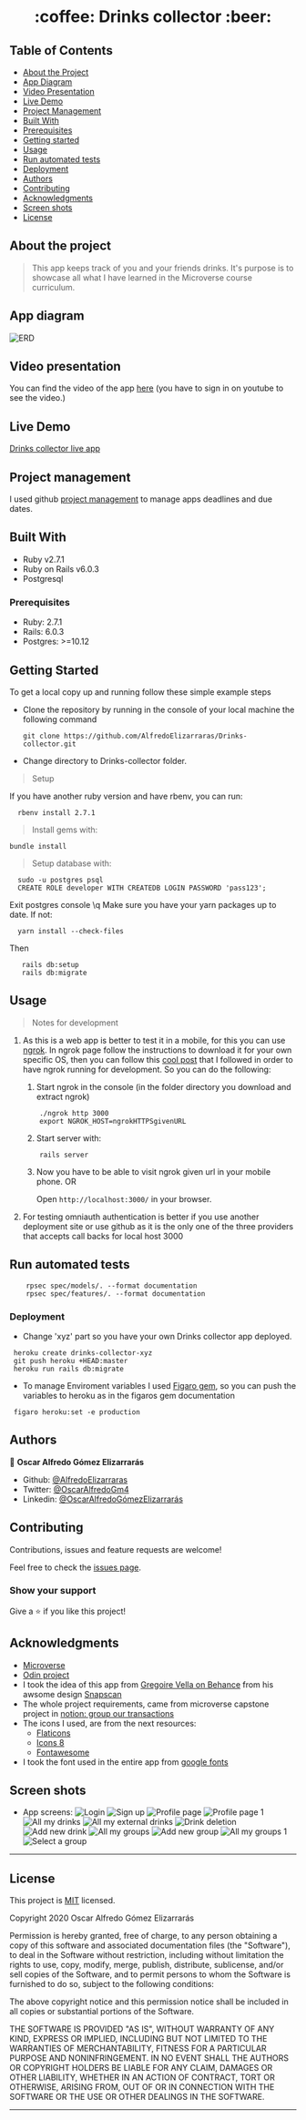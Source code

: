 <h1 align="center">
 :coffee: Drinks collector :beer:
</h1>

## Table of Contents

* [About the Project](#about-the-project)
* [App Diagram](#app-diagram)
* [Video Presentation](#video-presentation)
* [Live Demo](#live-demo)
* [Project Management](#project-management)
* [Built With](#built-with)
* [Prerequisites](#prerequisites)
* [Getting started](#getting-started)
* [Usage](#usage)
* [Run automated tests](#run-automated-tests)
* [Deployment](#deployment)
* [Authors](#authors)
* [Contributing](#contributing)
* [Acknowledgments](#acknowledgments)
* [Screen shots](screen-shots)
* [License](#license)

## About the project

> This app keeps track of you and your friends drinks. It's purpose is to showcase all what I have learned in the Microverse course curriculum.

## App diagram

![ERD](/assets/images/Drinks_diagram.jpg?raw=true "ERD")

## Video presentation

You can find the video of the app [here](https://youtu.be/U3tEV4eN9vA) (you have to sign in on youtube to see the video.)

## Live Demo

[Drinks collector live app](https://drinks-collector.herokuapp.com)

## Project management
I used github [project management](https://github.com/users/AlfredoElizarraras/projects/3) to manage apps deadlines and due dates.

## Built With

- Ruby v2.7.1
- Ruby on Rails v6.0.3
- Postgresql

### Prerequisites

- Ruby: 2.7.1
- Rails: 6.0.3
- Postgres: >=10.12

## Getting Started

To get a local copy up and running follow these simple example steps

- Clone the repository by running in the console of your local machine the following command

  ```
  git clone https://github.com/AlfredoElizarraras/Drinks-collector.git
  ```
- Change directory to Drinks-collector folder.

> Setup

If you have another ruby version and have rbenv, you can run:
```
  rbenv install 2.7.1
```

> Install gems with:

```
bundle install
```

> Setup database with:

```
  sudo -u postgres psql
  CREATE ROLE developer WITH CREATEDB LOGIN PASSWORD 'pass123';
```
  Exit postgres console \q
  Make sure you have your yarn packages up to date. If not:
```
  yarn install --check-files
```
  Then
```
   rails db:setup
   rails db:migrate
```

## Usage

> Notes for development
1. As this is a web app is better to test it in a mobile, for this you can use [ngrok](https://ngrok.com/).
In ngrok page follow the instructions to download it for your own specific OS, then you can follow this [cool post](https://dev.to/ianvaughan/ngrok-on-rails-315m) that I followed in order to have ngrok running for development.
So you can do the following:
   1. Start ngrok in the console (in the folder directory you download and extract ngrok)
   ```
       ./ngrok http 3000
       export NGROK_HOST=ngrokHTTPSgivenURL
   ```
   
   2. Start server with:
   
   ```
       rails server
   ```
   3. Now you have to be able to visit ngrok given url in your mobile phone.
      OR

      Open `http://localhost:3000/` in your browser.

2. For testing omniauth authentication is better if you use another deployment site or use github as it is the only one of the three providers that accepts call backs for local host 3000

## Run automated tests

```
    rpsec spec/models/. --format documentation
    rpsec spec/features/. --format documentation
```
### Deployment

- Change 'xyz' part so you have your own Drinks collector app deployed.
```
 heroku create drinks-collector-xyz
 git push heroku +HEAD:master
 heroku run rails db:migrate
```
- To manage Enviroment variables I used [Figaro gem](https://github.com/laserlemon/figaro), so you can push the variables to heroku as in the figaros gem documentation
```
 figaro heroku:set -e production
```

## Authors

👤 **Oscar Alfredo Gómez Elizarrarás**

- Github: [@AlfredoElizarraras](https://github.com/AlfredoElizarraras)
- Twitter: [@OscarAlfredoGm4](https://twitter.com/OscarAlfredoGm4)
- Linkedin: [@OscarAlfredoGómezElizarrarás](https://mx.linkedin.com/in/oscar-alfredo-gomez-elizarraras)

## Contributing

Contributions, issues and feature requests are welcome!

Feel free to check the [issues page](https://github.com/AlfredoElizarraras/Drinks-collector/issues).

### Show your support

Give a ⭐️ if you like this project!

## Acknowledgments

- [Microverse](https://microverse.org)
- [Odin project](https://www.theodinproject.com/)
- I took the idea of this app from [Gregoire Vella on Behance](https://www.behance.net/gregoirevella) from his awsome design [Snapscan](https://www.behance.net/gallery/19759151/Snapscan-iOs-design-and-branding?tracking_source=)
- The whole project requirements, came from microverse capstone project in [notion: group our transactions](https://www.notion.so/Group-our-transactions-ccea2b6642664540a70de9f30bdff4ce)
- The icons I used, are from the next resources:
  - [Flaticons](www.flaticon.com)
  - [Icons 8](https://icons8.com/)
  - [Fontawesome](https://fontawesome.com/)
- I took the font used in the entire app from [google fonts](https://fonts.google.com/specimen/Ibarra+Real+Nova?query=Nova)

## Screen shots

- App screens:
![Login](/assets/images/login.jpeg?raw=true "Login")
![Sign up](/assets/images/sign_up.jpeg?raw=true "Sign up")
![Profile page](/assets/images/user_profile.jpeg?raw=true "Profile page")
![Profile page 1](/assets/images/user_profile_1.jpeg?raw=true "Profile page 1")
![All my drinks](/assets/images/all_my_drinks.jpeg?raw=true "All my drinks")
![All my external drinks](/assets/images/all_my_external_drinks.jpeg?raw=true "All my external drinks")
![Drink deletion](/assets/images/drink_deletion.jpeg?raw=true "Drink deletion")
![Add new drink](/assets/images/add_new_drink.jpeg?raw=true "Add new drink")
![All my groups](/assets/images/all_my_groups.jpeg?raw=true "All my groups")
![Add new group](/assets/images/add_new_group.jpeg?raw=true "Add new group")
![All my groups 1](/assets/images/all_my_groups_1.jpeg?raw=true "All my groups 1")
![Select a group](/assets/images/select_a_group.jpeg?raw=true "Select a group")

---

## License

This project is [MIT](https://github.com/AlfredoElizarraras/Drinks-collector/blob/master/LICENSE) licensed.

Copyright 2020 Oscar Alfredo Gómez Elizarrarás

Permission is hereby granted, free of charge, to any person obtaining a copy of this software and associated documentation files (the "Software"), to deal in the Software without restriction, including without limitation the rights to use, copy, modify, merge, publish, distribute, sublicense, and/or sell copies of the Software, and to permit persons to whom the Software is furnished to do so, subject to the following conditions:

The above copyright notice and this permission notice shall be included in all copies or substantial portions of the Software.

THE SOFTWARE IS PROVIDED "AS IS", WITHOUT WARRANTY OF ANY KIND, EXPRESS OR IMPLIED, INCLUDING BUT NOT LIMITED TO THE WARRANTIES OF MERCHANTABILITY, FITNESS FOR A PARTICULAR PURPOSE AND NONINFRINGEMENT. IN NO EVENT SHALL THE AUTHORS OR COPYRIGHT HOLDERS BE LIABLE FOR ANY CLAIM, DAMAGES OR OTHER LIABILITY, WHETHER IN AN ACTION OF CONTRACT, TORT OR OTHERWISE, ARISING FROM, OUT OF OR IN CONNECTION WITH THE SOFTWARE OR THE USE OR OTHER DEALINGS IN THE SOFTWARE.

---
